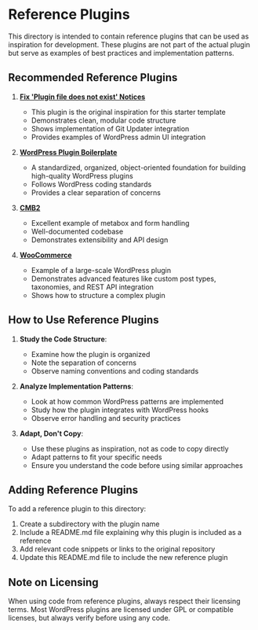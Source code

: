 # Reference Plugins

This directory is intended to contain reference plugins that can be used as inspiration for development. These plugins are not part of the actual plugin but serve as examples of best practices and implementation patterns.

## Recommended Reference Plugins

1. **[Fix 'Plugin file does not exist' Notices](https://github.com/wpallstars/wp-fix-plugin-does-not-exist-notices)**
   - This plugin is the original inspiration for this starter template
   - Demonstrates clean, modular code structure
   - Shows implementation of Git Updater integration
   - Provides examples of WordPress admin UI integration

2. **[WordPress Plugin Boilerplate](https://github.com/devinvinson/WordPress-Plugin-Boilerplate)**
   - A standardized, organized, object-oriented foundation for building high-quality WordPress plugins
   - Follows WordPress coding standards
   - Provides a clear separation of concerns

3. **[CMB2](https://github.com/CMB2/CMB2)**
   - Excellent example of metabox and form handling
   - Well-documented codebase
   - Demonstrates extensibility and API design

4. **[WooCommerce](https://github.com/woocommerce/woocommerce)**
   - Example of a large-scale WordPress plugin
   - Demonstrates advanced features like custom post types, taxonomies, and REST API integration
   - Shows how to structure a complex plugin

## How to Use Reference Plugins

1. **Study the Code Structure**:
   - Examine how the plugin is organized
   - Note the separation of concerns
   - Observe naming conventions and coding standards

2. **Analyze Implementation Patterns**:
   - Look at how common WordPress patterns are implemented
   - Study how the plugin integrates with WordPress hooks
   - Observe error handling and security practices

3. **Adapt, Don't Copy**:
   - Use these plugins as inspiration, not as code to copy directly
   - Adapt patterns to fit your specific needs
   - Ensure you understand the code before using similar approaches

## Adding Reference Plugins

To add a reference plugin to this directory:

1. Create a subdirectory with the plugin name
2. Include a README.md file explaining why this plugin is included as a reference
3. Add relevant code snippets or links to the original repository
4. Update this README.md file to include the new reference plugin

## Note on Licensing

When using code from reference plugins, always respect their licensing terms. Most WordPress plugins are licensed under GPL or compatible licenses, but always verify before using any code.
